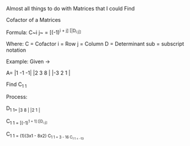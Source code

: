 Almost all things to do with Matrices that I could Find

Cofactor of a Matrices

Formula:
C~i j~ = [(-1)<sup>i + j] [|D<sub>i j|]

Where:
C = Cofactor
i = Row
j = Column
D = Determinant
sub = subscript notation

Example:
Given ->

A=
|1 -1 -1|
|2 3 8 |
|-3 2 1 |

Find C<sub>1 1

Process:

D<sub>1 1=
|3 8 |
|2 1 |

C<sub>1 1 = [(-1)<sup>1 + 1] [|D<sub>i j|]

C<sub>1 1 = (1)(3x1 - 8x2)
C<sub>1 1 = 3 - 16
C<sub>1 1 = -13
